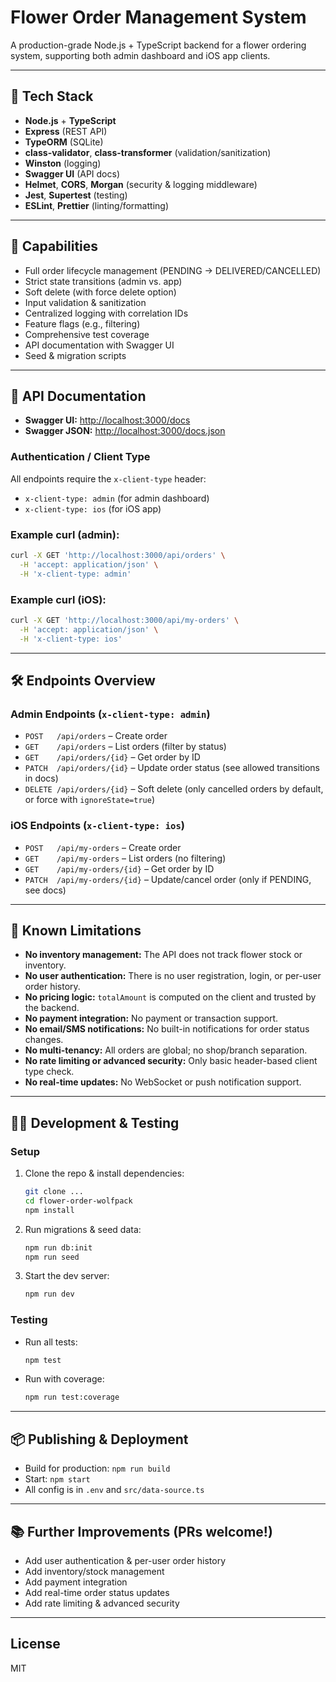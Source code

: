 # Flower Order Management System

A production-grade Node.js + TypeScript backend for a flower ordering system, supporting both admin dashboard and iOS app clients.

---

## 🚀 Tech Stack
- **Node.js** + **TypeScript**
- **Express** (REST API)
- **TypeORM** (SQLite)
- **class-validator**, **class-transformer** (validation/sanitization)
- **Winston** (logging)
- **Swagger UI** (API docs)
- **Helmet**, **CORS**, **Morgan** (security & logging middleware)
- **Jest**, **Supertest** (testing)
- **ESLint**, **Prettier** (linting/formatting)

---

## 🌸 Capabilities
- Full order lifecycle management (PENDING → DELIVERED/CANCELLED)
- Strict state transitions (admin vs. app)
- Soft delete (with force delete option)
- Input validation & sanitization
- Centralized logging with correlation IDs
- Feature flags (e.g., filtering)
- Comprehensive test coverage
- API documentation with Swagger UI
- Seed & migration scripts

---

## 📖 API Documentation

- **Swagger UI:** [http://localhost:3000/docs](http://localhost:3000/docs)
- **Swagger JSON:** [http://localhost:3000/docs.json](http://localhost:3000/docs.json)

### Authentication / Client Type
All endpoints require the `x-client-type` header:
- `x-client-type: admin` (for admin dashboard)
- `x-client-type: ios` (for iOS app)

### Example curl (admin):
```sh
curl -X GET 'http://localhost:3000/api/orders' \
  -H 'accept: application/json' \
  -H 'x-client-type: admin'
```

### Example curl (iOS):
```sh
curl -X GET 'http://localhost:3000/api/my-orders' \
  -H 'accept: application/json' \
  -H 'x-client-type: ios'
```

---

## 🛠️ Endpoints Overview

### Admin Endpoints (`x-client-type: admin`)
- `POST   /api/orders`         – Create order
- `GET    /api/orders`         – List orders (filter by status)
- `GET    /api/orders/{id}`    – Get order by ID
- `PATCH  /api/orders/{id}`    – Update order status (see allowed transitions in docs)
- `DELETE /api/orders/{id}`    – Soft delete (only cancelled orders by default, or force with `ignoreState=true`)

### iOS Endpoints (`x-client-type: ios`)
- `POST   /api/my-orders`         – Create order
- `GET    /api/my-orders`         – List orders (no filtering)
- `GET    /api/my-orders/{id}`    – Get order by ID
- `PATCH  /api/my-orders/{id}`    – Update/cancel order (only if PENDING, see docs)

---

## 📝 Known Limitations
- **No inventory management:** The API does not track flower stock or inventory.
- **No user authentication:** There is no user registration, login, or per-user order history.
- **No pricing logic:** `totalAmount` is computed on the client and trusted by the backend.
- **No payment integration:** No payment or transaction support.
- **No email/SMS notifications:** No built-in notifications for order status changes.
- **No multi-tenancy:** All orders are global; no shop/branch separation.
- **No rate limiting or advanced security:** Only basic header-based client type check.
- **No real-time updates:** No WebSocket or push notification support.

---

## 🧑‍💻 Development & Testing

### Setup
1. Clone the repo & install dependencies:
   ```sh
   git clone ...
   cd flower-order-wolfpack
   npm install
   ```
2. Run migrations & seed data:
   ```sh
   npm run db:init
   npm run seed
   ```
3. Start the dev server:
   ```sh
   npm run dev
   ```

### Testing
- Run all tests:
  ```sh
  npm test
  ```
- Run with coverage:
  ```sh
  npm run test:coverage
  ```

---

## 📦 Publishing & Deployment
- Build for production: `npm run build`
- Start: `npm start`
- All config is in `.env` and `src/data-source.ts`

---

## 📚 Further Improvements (PRs welcome!)
- Add user authentication & per-user order history
- Add inventory/stock management
- Add payment integration
- Add real-time order status updates
- Add rate limiting & advanced security

---

## License
MIT 